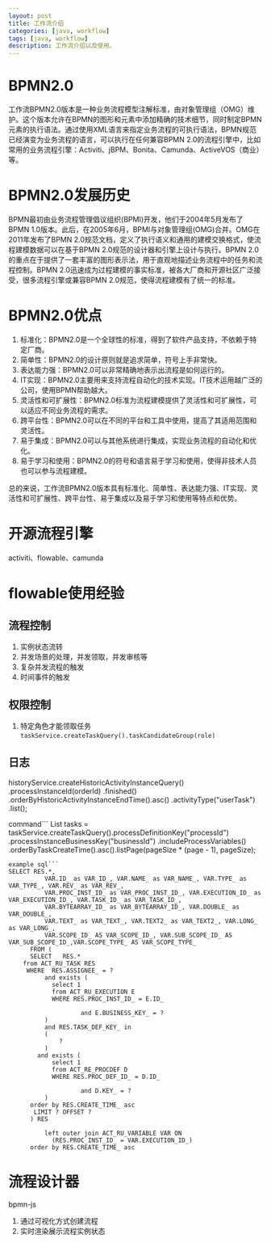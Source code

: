 ```yaml
---
layout: post
title: 工作流介绍
categories: [java, workflow]
tags: [java, workflow]
description: 工作流介绍以及使用。
---
```


# BPMN2.0
工作流BPMN2.0版本是一种业务流程模型注解标准，由对象管理组（OMG）维护。这个版本允许在BPMN的图形和元素中添加精确的技术细节，同时制定BPMN元素的执行语法。通过使用XML语言来指定业务流程的可执行语法，BPMN规范已经演变为业务流程的语言，可以执行在任何兼容BPMN 2.0的流程引擎中，比如常用的业务流程引擎：Activiti、jBPM、Bonita、Camunda、ActiveVOS（商业）等。

# BPMN2.0发展历史
BPMN最初由业务流程管理倡议组织(BPMI)开发，他们于2004年5月发布了BPMN 1.0版本。此后，在2005年6月，BPMI与对象管理组(OMG)合并。OMG在2011年发布了BPMN 2.0规范文档，定义了执行语义和通用的建模交换格式，使流程建模数据可以在基于BPMN 2.0规范的设计器和引擎上设计与执行。BPMN 2.0的重点在于提供了一套丰富的图形表示法，用于直观地描述业务流程中的任务和流程控制。BPMN 2.0迅速成为过程建模的事实标准，被各大厂商和开源社区广泛接受，很多流程引擎或兼容BPMN 2.0规范，使得流程建模有了统一的标准。

# BPMN2.0优点
1. 标准化：BPMN2.0是一个全球性的标准，得到了软件产品支持，不依赖于特定厂商。
2. 简单性：BPMN2.0的设计原则就是追求简单，符号上手非常快。
3. 表达能力强：BPMN2.0可以非常精确地表示出流程是如何运行的。
4. IT实现：BPMN2.0主要用来支持流程自动化的技术实现。IT技术运用越广泛的公司，使用BPMN帮助越大。
5. 灵活性和可扩展性：BPMN2.0标准为流程建模提供了灵活性和可扩展性，可以适应不同业务流程的需求。
6. 跨平台性：BPMN2.0可以在不同的平台和工具中使用，提高了其适用范围和灵活性。
7. 易于集成：BPMN2.0可以与其他系统进行集成，实现业务流程的自动化和优化。
8. 易于学习和使用：BPMN2.0的符号和语言易于学习和使用，使得非技术人员也可以参与流程建模。

总的来说，工作流BPMN2.0版本具有标准化、简单性、表达能力强、IT实现、灵活性和可扩展性、跨平台性、易于集成以及易于学习和使用等特点和优势。

# 开源流程引擎
activiti、flowable、camunda

# flowable使用经验

## 流程控制

1. 实例状态流转
2. 并发场景的处理，并发领取，并发审核等
2. 复杂并发流程的触发
3. 时间事件的触发

## 权限控制

1. 特定角色才能领取任务 `taskService.createTaskQuery().taskCandidateGroup(role)`

## 日志

historyService.createHistoricActivityInstanceQuery()
                .processInstanceId(orderId)
                .finished()
                .orderByHistoricActivityInstanceEndTime().asc()
                .activityType("userTask")
                .list();

command```
List<Task> tasks = taskService.createTaskQuery().processDefinitionKey("processId")
                .processInstanceBusinessKey("businessId")
                .includeProcessVariables()
                .orderByTaskCreateTime().asc().listPage(pageSize * (page - 1), pageSize);
```
example sql```
SELECT RES.*,
          VAR.ID_ as VAR_ID_, VAR.NAME_ as VAR_NAME_, VAR.TYPE_ as VAR_TYPE_, VAR.REV_ as VAR_REV_,
          VAR.PROC_INST_ID_ as VAR_PROC_INST_ID_, VAR.EXECUTION_ID_ as VAR_EXECUTION_ID_, VAR.TASK_ID_ as VAR_TASK_ID_,
          VAR.BYTEARRAY_ID_ as VAR_BYTEARRAY_ID_, VAR.DOUBLE_ as VAR_DOUBLE_,
          VAR.TEXT_ as VAR_TEXT_, VAR.TEXT2_ as VAR_TEXT2_, VAR.LONG_ as VAR_LONG_,
          VAR.SCOPE_ID_ AS VAR_SCOPE_ID_, VAR.SUB_SCOPE_ID_ AS VAR_SUB_SCOPE_ID_,VAR.SCOPE_TYPE_ AS VAR_SCOPE_TYPE_
      FROM (
      SELECT   RES.*   
    from ACT_RU_TASK RES
     WHERE  RES.ASSIGNEE_ = ?
          and exists (
            select 1
            from ACT_RU_EXECUTION E
            WHERE RES.PROC_INST_ID_ = E.ID_
                
                    and E.BUSINESS_KEY_ = ?
          )
          and RES.TASK_DEF_KEY_ in
          (
              ?
          )
        and exists (
            select 1
            from ACT_RE_PROCDEF D
            WHERE RES.PROC_DEF_ID_ = D.ID_
                
                    and D.KEY_ = ?
          ) 
      order by RES.CREATE_TIME_ asc
       LIMIT ? OFFSET ? 
      ) RES
       
          left outer join ACT_RU_VARIABLE VAR ON
            (RES.PROC_INST_ID_ = VAR.EXECUTION_ID_) 
      order by RES.CREATE_TIME_ asc
```

# 流程设计器
bpmn-js 

1. 通过可视化方式创建流程
2. 实时渲染展示流程实例状态
